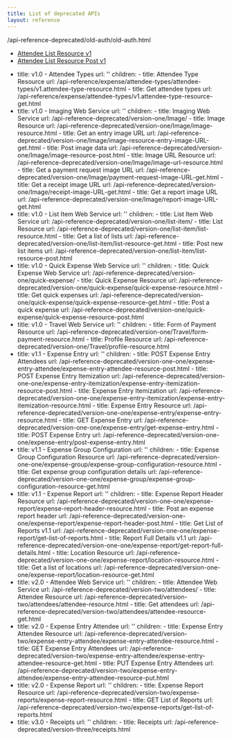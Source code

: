 ```yaml
---
title: List of deprecated APIs
layout: reference
---
```


/api-reference-deprecated/old-auth/old-auth.html
* [Attendee List Resource v1](./api-reference/expense/attendees/v1.attendee-list-resource.html)
* [Attendee List Resource Post v1](./api-reference/expense/attendees/v1.attendee-list-resource-post.html)

- title: v1.0 - Attendee Types
  url: ''
  children:
      - title: Attendee Type Resource
        url: /api-reference/expense/attendee-types/attendee-types/v1.attendee-type-resource.html
      - title: Get attendee types
        url: /api-reference/expense/attendee-types/v1.attendee-type-resource-get.html
- title: v1.0 - Imaging Web Service
  url: ''
  children:
      - title: Imaging Web Service
        url: /api-reference-deprecated/version-one/Image/
      - title: Image Resource
        url: /api-reference-deprecated/version-one/Image/image-resource.html
      - title: Get an entry image URL
        url: /api-reference-deprecated/version-one/Image/image-resource-entry-image-URL-get.html
      - title: Post image data
        url: /api-reference-deprecated/version-one/Image/image-resource-post.html
      - title: Image URL Resource
        url: /api-reference-deprecated/version-one/Image/image-url-resource.html
      - title: Get a payment request image URL
        url: /api-reference-deprecated/version-one/Image/payment-request-image-URL-get.html
      - title: Get a receipt image URL
        url: /api-reference-deprecated/version-one/Image/receipt-image-URL-get.html
      - title: Get a report image URL
        url: /api-reference-deprecated/version-one/Image/report-image-URL-get.html
- title: v1.0 - List Item Web Service
  url: ''
  children:
      - title: List Item Web Service
        url: /api-reference-deprecated/version-one/list-item/
      - title: List Resource
        url: /api-reference-deprecated/version-one/list-item/list-resource.html
      - title: Get a list of lists
        url: /api-reference-deprecated/version-one/list-item/list-resource-get.html
      - title: Post new list items
        url: /api-reference-deprecated/version-one/list-item/list-resource-post.html
- title: v1.0 - Quick Expense Web Service
  url: ''
  children:
      - title: Quick Expense Web Service
        url: /api-reference-deprecated/version-one/quick-expense/
      - title: Quick Expense Resource
        url: /api-reference-deprecated/version-one/quick-expense/quick-expense-resource.html
      - title: Get quick expenses
        url: /api-reference-deprecated/version-one/quick-expense/quick-expense-resource-get.html
      - title: Post a quick expense
        url: /api-reference-deprecated/version-one/quick-expense/quick-expense-resource-post.html
- title: v1.0 - Travel Web Service
  url: ''
  children:
      - title: Form of Payment Resource
        url: /api-reference-deprecated/version-one/Travel/form-payment-resource.html
      - title: Profile Resource
        url: /api-reference-deprecated/version-one/Travel/profile-resource.html
- title: v1.1 - Expense Entry
  url: ''
  children:
      - title: POST Expense Entry Attendees
        url: /api-reference-deprecated/version-one-one/expense-entry-attendee/expense-entry-attendee-resource-post.html
      - title: POST Expense Entry Itemization
        url: /api-reference-deprecated/version-one-one/expense-entry-itemization/expense-entry-itemization-resource-post.html
      - title: Expense Entry Itemization
        url: /api-reference-deprecated/version-one-one/expense-entry-itemization/expense-entry-itemization-resource.html
      - title: Expense Entry Resource
        url: /api-reference-deprecated/version-one-one/expense-entry/expense-entry-resource.html
      - title: GET Expense Entry
        url: /api-reference-deprecated/version-one-one/expense-entry/get-expense-entry.html
      - title: POST Expense Entry
        url: /api-reference-deprecated/version-one-one/expense-entry/post-expense-entry.html
- title: v1.1 - Expense Group Configuration
  url: ''
  children:
      - title: Expense Group Configuration Resource
        url: /api-reference-deprecated/version-one-one/expense-group/expense-group-configuration-resource.html
      - title: Get expense group configuration details
        url: /api-reference-deprecated/version-one-one/expense-group/expense-group-configuration-resource-get.html
- title: v1.1 - Expense Report
  url: ''
  children:
      - title: Expense Report Header Resource
        url: /api-reference-deprecated/version-one-one/expense-report/expense-report-header-resource.html
      - title: Post an expense report header
        url: /api-reference-deprecated/version-one-one/expense-report/expense-report-header-post.html
      - title: Get List of Reports v1.1
        url: /api-reference-deprecated/version-one-one/expense-report/get-list-of-reports.html
      - title: Report Full Details v1.1
        url: /api-reference-deprecated/version-one-one/expense-report/get-report-full-details.html
      - title: Location Resource
        url: /api-reference-deprecated/version-one-one/expense-report/location-resource.html
      - title: Get a list of locations
        url: /api-reference-deprecated/version-one-one/expense-report/location-resource-get.html
- title: v2.0 - Attendee Web Service
  url: ''
  children:
      - title: Attendee Web Service
        url: /api-reference-deprecated/version-two/attendees/
      - title: Attendee Resource
        url: /api-reference-deprecated/version-two/attendees/attendee-resource.html
      - title: Get attendees
        url: /api-reference-deprecated/version-two/attendees/attendee-resource-get.html
- title: v2.0 - Expense Entry Attendee
  url: ''
  children:
      - title: Expense Entry Attendee Resource
        url: /api-reference-deprecated/version-two/expense-entry-attendee/expense-entry-attendee-resource.html
      - title: GET Expense Entry Attendees
        url: /api-reference-deprecated/version-two/expense-entry-attendee/expense-entry-attendee-resource-get.html
      - title: PUT Expense Entry Attendees
        url: /api-reference-deprecated/version-two/expense-entry-attendee/expense-entry-attendee-resource-put.html
- title: v2.0 - Expense Report
  url: ''
  children:
      - title: Expense Report Resource
        url: /api-reference-deprecated/version-two/expense-reports/expense-report-resource.html
      - title: GET List of Reports
        url: /api-reference-deprecated/version-two/expense-reports/get-list-of-reports.html
- title: v3.0 - Receipts
  url: ''
  children:
      - title: Receipts
        url: /api-reference-deprecated/version-three/receipts.html
